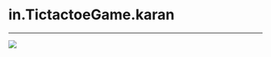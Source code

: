 # in.TictactoeGame.karan



----------------------------------------------------
<img src="![image](https://user-images.githubusercontent.com/74948705/121950468-49545d00-cd77-11eb-9067-c70148958368.png)">
